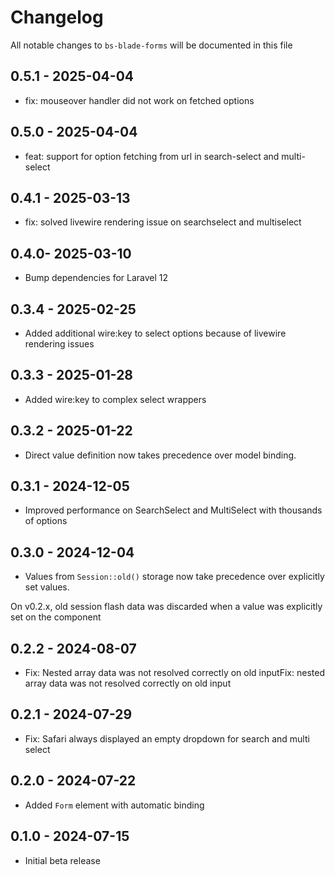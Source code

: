# Changelog

All notable changes to `bs-blade-forms` will be documented in this file


## 0.5.1 - 2025-04-04

- fix: mouseover handler did not work on fetched options


## 0.5.0 - 2025-04-04

- feat: support for option fetching from url in search-select and multi-select

## 0.4.1 - 2025-03-13

- fix: solved livewire rendering issue on searchselect and multiselect

## 0.4.0- 2025-03-10

- Bump dependencies for Laravel 12

## 0.3.4 - 2025-02-25

- Added additional wire:key to select options because of livewire rendering issues

## 0.3.3 - 2025-01-28

- Added wire:key to complex select wrappers

## 0.3.2 - 2025-01-22

- Direct value definition now takes precedence over model binding.

## 0.3.1 - 2024-12-05

- Improved performance on SearchSelect and MultiSelect with thousands of options

## 0.3.0 - 2024-12-04

- Values from `Session::old()` storage now take precedence over explicitly set values.

On v0.2.x, old session flash data was discarded when a value was explicitly set on the component

## 0.2.2 - 2024-08-07

- Fix: Nested array data was not resolved correctly on old inputFix: nested array data was not resolved correctly on old
  input

## 0.2.1 - 2024-07-29

- Fix: Safari always displayed an empty dropdown for search and multi select

## 0.2.0 - 2024-07-22

- Added `Form` element with automatic binding

## 0.1.0 - 2024-07-15

- Initial beta release
